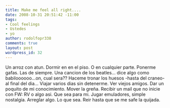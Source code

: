 ```yaml
---
title: Make me feel all right....
date: 2008-10-31 20:51:42 -11:00
tags:
- Cool feelings
- Ustedes
- yo
author: rodolfopr338
comments: true
layout: post
wordpress_id: 32
---
```


<!-- more -->
Un arroz con atun.
Dormir en en el piso. O en cualquier parte.
Ponerme gafas. Las de siempre.
Una cancion de los beatles... dice algo como babiloooooo...on, cual sera??
Haceme tronar los huesos -hasta del craneo- al final del dia...
Viajar varios dias sin detenerme.
Ver viejos amigos.
Dar un poquito de mi conocimiento.
Mover la greña.
Recibir un mail que no inicie con FW: RV o algo asi. Que sea para mi.
Jugar emuladores, simple nostalgia.
Arreglar algo. Lo que sea.
Reir hasta que se me safe la quijada.

